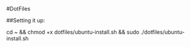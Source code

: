#DotFiles

##Setting it up:

cd ~ && chmod +x dotfiles/ubuntu-install.sh && sudo ./dotfiles/ubuntu-install.sh
